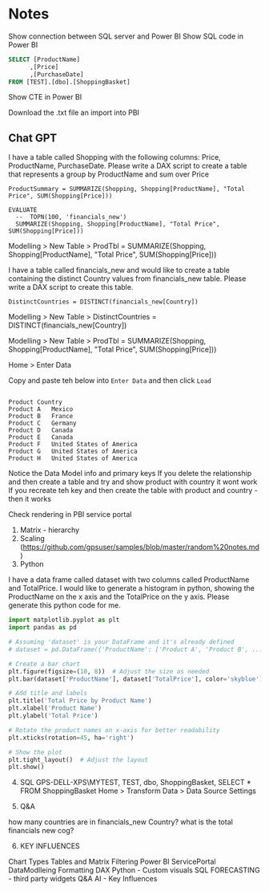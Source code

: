 # Notes

<!-- 23 April -->

Show connection between SQL server and Power BI
Show SQL code in Power BI

```sql
SELECT [ProductName]
      ,[Price]
      ,[PurchaseDate]
FROM [TEST].[dbo].[ShoppingBasket]
```

Show CTE in Power BI

Download the .txt file an import into PBI

## Chat GPT

I have a table called Shopping with the following columns: Price, ProductName, PurchaseDate.
Please write a DAX script to create a table that represents a group by ProductName and sum over Price

```dax
ProductSummary = SUMMARIZE(Shopping, Shopping[ProductName], "Total Price", SUM(Shopping[Price]))
```

```dax
EVALUATE
  --  TOPN(100, 'financials_new')
  SUMMARIZE(Shopping, Shopping[ProductName], "Total Price", SUM(Shopping[Price]))
```
Modelling > New Table > ProdTbl = SUMMARIZE(Shopping, Shopping[ProductName], "Total Price", SUM(Shopping[Price]))


I have a table called financials_new and would like to create a table containing the distinct Country values from financials_new table. Please write a DAX script to create this table.

```dax
DistinctCountries = DISTINCT(financials_new[Country])
```
Modelling > New Table > DistinctCountries = DISTINCT(financials_new[Country])



Modelling > New Table > ProdTbl = SUMMARIZE(Shopping, Shopping[ProductName], "Total Price", SUM(Shopping[Price]))

Home  > Enter Data

Copy and paste teh below into `Enter Data` and then click `Load`

```csv   ShoppingCountry

Product	Country
Product A	Mexico
Product B	France
Product C	Germany
Product D	Canada
Product E	Canada
Product F	United States of America
Product G	United States of America
Product H	United States of America
```

Notice the Data Model info and primary keys
If you delete the relationship and then create a table and try and show product with country it wont work
If you recreate teh key and then create the table with product and country - then it works

Check rendering in PBI service portal  

<!-- 24 April -->

1. Matrix - hierarchy
2. Scaling  (https://github.com/gpsuser/samples/blob/master/random%20notes.md)
3. Python

I have a data frame called dataset with two columns called ProductName and TotalPrice. I would like to generate a histogram in python, showing the ProductName on the x axis and the TotalPrice on the y axis. Please generate this python code for me.

```python
import matplotlib.pyplot as plt
import pandas as pd

# Assuming 'dataset' is your DataFrame and it's already defined
# dataset = pd.DataFrame({'ProductName': ['Product A', 'Product B', ...], 'TotalPrice': [120, 340, ...]})

# Create a bar chart
plt.figure(figsize=(10, 8))  # Adjust the size as needed
plt.bar(dataset['ProductName'], dataset['TotalPrice'], color='skyblue')

# Add title and labels
plt.title('Total Price by Product Name')
plt.xlabel('Product Name')
plt.ylabel('Total Price')

# Rotate the product names on x-axis for better readability
plt.xticks(rotation=45, ha='right')

# Show the plot
plt.tight_layout()  # Adjust the layout
plt.show()
```


4. SQL   GPS-DELL-XPS\MYTEST, TEST, dbo, ShoppingBasket,   SELECT * FROM ShoppingBasket
   Home > Transform Data > Data Source Settings

5. Q&A

how many countries are in financials_new Country?
what is the total financials new cog?

6. KEY INFLUENCES



<!-- Summary -->

Chart Types
Tables and Matrix
Filtering
Power BI ServicePortal
DataModlleing
Formatting
DAX
Python - Custom visuals
SQL
FORECASTING - third party widgets
Q&A
AI - Key Influences

